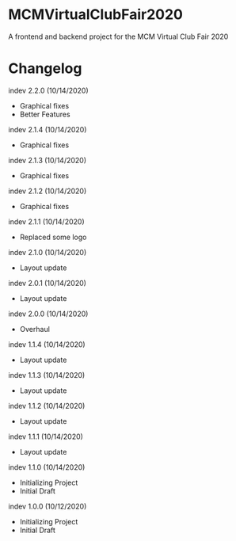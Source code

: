 # MCMVirtualClubFair2020
A frontend and backend project for the MCM Virtual Club Fair 2020

# Changelog
indev 2.2.0 (10/14/2020)
- Graphical fixes
- Better Features

indev 2.1.4 (10/14/2020)
- Graphical fixes

indev 2.1.3 (10/14/2020)
- Graphical fixes

indev 2.1.2 (10/14/2020)
- Graphical fixes

indev 2.1.1 (10/14/2020)
- Replaced some logo

indev 2.1.0 (10/14/2020)
- Layout update

indev 2.0.1 (10/14/2020)
- Layout update

indev 2.0.0 (10/14/2020)
- Overhaul

indev 1.1.4 (10/14/2020)
- Layout update

indev 1.1.3 (10/14/2020)
- Layout update

indev 1.1.2 (10/14/2020)
- Layout update

indev 1.1.1 (10/14/2020)
- Layout update

indev 1.1.0 (10/14/2020)
- Initializing Project
- Initial Draft

indev 1.0.0 (10/12/2020)
- Initializing Project
- Initial Draft
